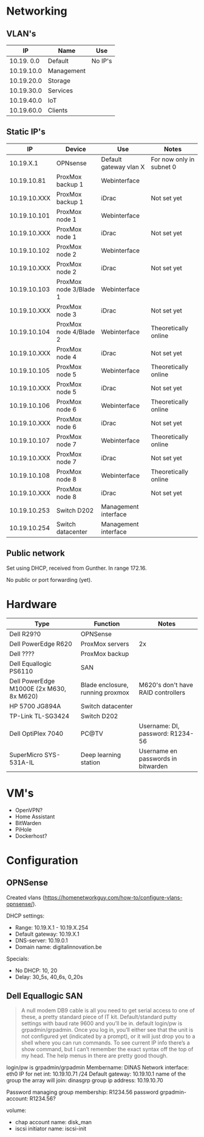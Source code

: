 # Networking

## VLAN's

| IP         | Name       | Use     |
|------------|------------|---------|
| 10.19. 0.0 | Default    | No IP's |
| 10.19.10.0 | Management |         |
| 10.19.20.0 | Storage    |         |
| 10.19.30.0 | Services   |         |
| 10.19.40.0 | IoT        |         |
| 10.19.60.0 | Clients    |         |

## Static IP's

| IP           | Device                 | Use                    | Notes                    |
|--------------|------------------------|------------------------|--------------------------|
| 10.19.X.1    | OPNsense               | Default gateway vlan X | For now only in subnet 0 |
| 10.19.10.81  | ProxMox backup 1       | Webinterface           |                          |
| 10.19.10.XXX | ProxMox backup 1       | iDrac                  | Not set yet              |
| 10.19.10.101 | ProxMox node 1         | Webinterface           |                          |
| 10.19.10.XXX | ProxMox node 1         | iDrac                  | Not set yet              |
| 10.19.10.102 | ProxMox node 2         | Webinterface           |                          |
| 10.19.10.XXX | ProxMox node 2         | iDrac                  | Not set yet              |
| 10.19.10.103 | ProxMox node 3/Blade 1 | Webinterface           |                          |
| 10.19.10.XXX | ProxMox node 3         | iDrac                  | Not set yet              |
| 10.19.10.104 | ProxMox node 4/Blade 2 | Webinterface           | Theoretically online     |
| 10.19.10.XXX | ProxMox node 4         | iDrac                  | Not set yet              |
| 10.19.10.105 | ProxMox node 5         | Webinterface           | Theoretically online     |
| 10.19.10.XXX | ProxMox node 5         | iDrac                  | Not set yet              |
| 10.19.10.106 | ProxMox node 6         | Webinterface           | Theoretically online     |
| 10.19.10.XXX | ProxMox node 6         | iDrac                  | Not set yet              |
| 10.19.10.107 | ProxMox node 7         | Webinterface           | Theoretically online     |
| 10.19.10.XXX | ProxMox node 7         | iDrac                  | Not set yet              |
| 10.19.10.108 | ProxMox node 8         | Webinterface           | Theoretically online     |
| 10.19.10.XXX | ProxMox node 8         | iDrac                  | Not set yet              |
| 10.19.10.253 | Switch D202            | Management interface   |                          |
| 10.19.10.254 | Switch datacenter      | Management interface   |                          |


## Public network

Set using DHCP, received from Gunther. In range 172.16.

No public or port forwarding (yet).

# Hardware


| Type                                     | Function                         | Notes                              |
|------------------------------------------|----------------------------------|------------------------------------|
| Dell R29?0                               | OPNSense                         |                                    |
| Dell PowerEdge R620                      | ProxMox servers                  | 2x                                 |
| Dell ????                                | ProxMox backup                   |                                    |
| Dell Equallogic PS6110                   | SAN                              |                                    |
| Dell PowerEdge M1000E (2x M630, 8x M620) | Blade enclosure, running proxmox | M620's don't have RAID controllers |
| HP 5700 JG894A                           | Switch datacenter                |                                    |
| TP-Link TL-SG3424                        | Switch D202                      |                                    |
| Dell OptiPlex 7040                       | PC@TV                            | Username: DI, password: R1234-56   |
| SuperMicro SYS-531A-IL                   | Deep learning station            | Username en passwords in bitwarden |

# VM's

- OpenVPN?
- Home Assistant
- BitWarden
- PiHole
- Dockerhost?

# Configuration

## OPNSense

Created vlans (https://homenetworkguy.com/how-to/configure-vlans-opnsense/).

DHCP settings:
* Range: 10.19.X.1 - 10.19.X.254
* Default gateway: 10.19.X.1
* DNS-server: 10.19.0.1
* Domain name: digitalinnovation.be

Specials:

* No DHCP: 10, 20
* Delay: 30_5s, 40_6s, 0_20s

## Dell Equallogic SAN

> A null modem DB9 cable is all you need to get serial access to one of these, a pretty standard piece of IT kit. Default/standard putty settings with baud rate 9600 and you’ll be in. default login/pw is grpadmin/grpadmin. Once you log in, you’ll either see that the unit is not configured yet (indicated by a prompt), or it will just drop you to a shell where you can run commands. To see current IP info there’s a show command, but I can’t remember the exact syntax off the top of my head. The help menus in there are pretty good though.


login/pw is grpadmin/grpadmin
Membername: DINAS
Network interface: eth0
IP for net int: 10.19.10.71 /24
Default gateway: 10.19.10.1
name of the group the array will join: dinasgrp
group ip address: 10.19.10.70


Password managing group membership: R1234.56
password grpadmin-account: R1234.56?

volume:
* chap account name: disk_man
* iscsi initiator name: iscsi-init

